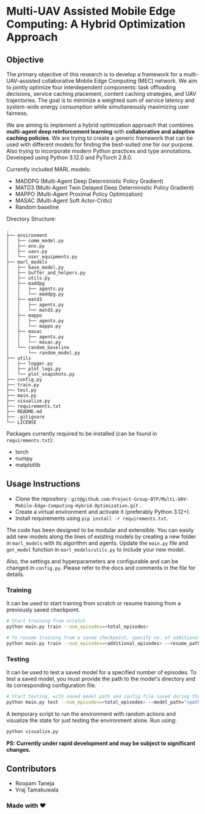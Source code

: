 # Multi-UAV Assisted Mobile Edge Computing: A Hybrid Optimization Approach

## Objective

The primary objective of this research is to develop a framework for a multi-UAV-assisted collaborative Mobile Edge Computing (MEC) network. We aim to jointly optimize four interdependent components: task offloading decisions, service caching placement, content caching strategies, and UAV trajectories. The goal is to minimize a weighted sum of service latency and system-wide energy consumption while simultaneously maximizing user fairness.

We are aiming to implement a hybrid optimization approach that combines **multi-agent deep reinforcement learning** with **collaborative and adaptive caching policies**. We are trying to create a generic framework that can be used with different models for finding the best-suited one for our purpose. Also trying to incorporate modern Python practices and type annotations. Developed using Python 3.12.0 and PyTorch 2.8.0.

Currently included MARL models:
- MADDPG (Multi-Agent Deep Deterministic Policy Gradient)
- MATD3 (Multi-Agent Twin Delayed Deep Deterministic Policy Gradient)
- MAPPO (Multi-Agent Proximal Policy Optimization)
- MASAC (Multi-Agent Soft Actor-Critic)
- Random baseline

Directory Structure:

```
.
├── environment
│   ├── comm_model.py
│   ├── env.py
│   ├── uavs.py
│   └── user_equipments.py
├── marl_models
│   ├── base_model.py
│   ├── buffer_and_helpers.py
│   ├── utils.py
│   ├── maddpg
│   │   ├── agents.py
│   │   └── maddpg.py
│   ├── matd3
│   │   ├── agents.py
│   │   └── matd3.py
│   ├── mappo
│   │   ├── agents.py
│   │   └── mappo.py
│   ├── masac
│   │   ├── agents.py
│   │   └── masac.py
│   └── random_baseline
│       └── random_model.py
├── utils
│   ├── logger.py
│   ├── plot_logs.py
│   └── plot_snapshots.py
├── config.py
├── train.py
├── test.py
├── main.py
├── visualize.py
├── requirements.txt
├── README.md
├── .gitignore
└── LICENSE
```

Packages currently required to be installed (can be found in `requirements.txt`):
- torch
- numpy
- matplotlib

## Usage Instructions

- Clone the repository : `git@github.com:Project-Group-BTP/Multi-UAV-Mobile-Edge-Computing-Hybrid-Optimization.git` .
- Create a virtual environment and activate it (preferably Python 3.12+).
- Install requirements using `pip install -r requirements.txt`.

The code has been designed to be modular and extensible. You can easily add new models along the lines of existing models by creating a new folder in `marl_models` with its algorithm and agents. Update the `main.py` file and `get_model` function in `marl_models/utils.py` to include your new model.

Also, the settings and hyperparameters are configurable and can be changed in `config.py`. Please refer to the docs and comments in the file for details.

### Training

It can be used to start training from scratch or resume training from a previously saved checkpoint.

```bash
# Start training from scratch
python main.py train --num_episodes=<total_episodes>

# To resume training from a saved checkpoint, specify no. of additional episodes, path to the saved checkpoint, and path to the saved config file (to load and use the same settings).
python main.py train --num_episodes=<additional_episodes> --resume_path="<path_to_checkpoint_directory>" --config_path="<path_to_saved_config>"
```

### Testing

It can be used to test a saved model for a specified number of episodes.
To test a saved model, you must provide the path to the model's directory and its corresponding configuration file.

```bash
# Start testing, with saved model path and config file saved during that model's training run (to load and use the same settings).
python main.py test --num_episodes=<total_episodes> --model_path="<path_to_model_directory>" --config_path="<path_to_saved_config>"
```

A temporary script to run the environment with random actions and visualize the state for just testing the environment alone. Run using:

```bash
python visualize.py
```

**PS: Currently under rapid development and may be subject to significant changes.**

## Contributors

- Roopam Taneja
- Vraj Tamakuwala

### Made with ❤️
